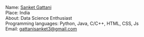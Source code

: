 Name: [Sanket Gattani](https://github.com/Gattani-Sanket)<br/>
Place: India<br/>
About: Data Science Enthusiast<br/>
Programming languages: Python, Java, C/C++, HTML, CSS, Js <br/>
Email: gattanisanket3@gmail.com


